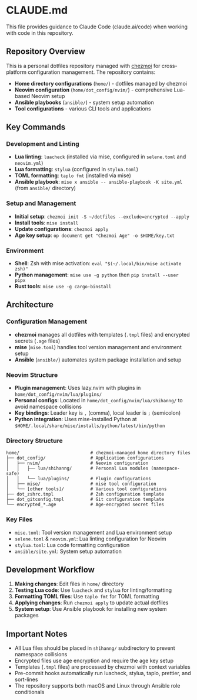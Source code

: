 # CLAUDE.md

This file provides guidance to Claude Code (claude.ai/code) when working with code in this repository.

## Repository Overview

This is a personal dotfiles repository managed with [chezmoi](https://www.chezmoi.io/) for cross-platform configuration management. The repository contains:

- **Home directory configurations** (`home/`) - dotfiles managed by chezmoi
- **Neovim configuration** (`home/dot_config/nvim/`) - comprehensive Lua-based Neovim setup
- **Ansible playbooks** (`ansible/`) - system setup automation
- **Tool configurations** - various CLI tools and applications

## Key Commands

### Development and Linting

- **Lua linting**: `luacheck` (installed via mise, configured in `selene.toml` and `neovim.yml`)
- **Lua formatting**: `stylua` (configured in `stylua.toml`)
- **TOML formatting**: `taplo fmt` (installed via mise)
- **Ansible playbook**: `mise x ansible -- ansible-playbook -K site.yml` (from `ansible/` directory)

### Setup and Management

- **Initial setup**: `chezmoi init -S ~/dotfiles --exclude=encrypted --apply`
- **Install tools**: `mise install`
- **Update configurations**: `chezmoi apply`
- **Age key setup**: `op document get "Chezmoi Age" -o $HOME/key.txt`

### Environment

- **Shell**: Zsh with mise activation: `eval "$(~/.local/bin/mise activate zsh)"`
- **Python management**: `mise use -g python` then `pip install --user pipx`
- **Rust tools**: `mise use -g cargo-binstall`

## Architecture

### Configuration Management

- **chezmoi** manages all dotfiles with templates (`.tmpl` files) and encrypted secrets (`.age` files)
- **mise** (`mise.toml`) handles tool version management and environment setup
- **Ansible** (`ansible/`) automates system package installation and setup

### Neovim Structure

- **Plugin management**: Uses lazy.nvim with plugins in `home/dot_config/nvim/lua/plugins/`
- **Personal configs**: Located in `home/dot_config/nvim/lua/shihanng/` to avoid namespace collisions
- **Key bindings**: Leader key is `,` (comma), local leader is `;` (semicolon)
- **Python integration**: Uses mise-installed Python at `$HOME/.local/share/mise/installs/python/latest/bin/python`

### Directory Structure

```
home/                           # chezmoi-managed home directory files
├── dot_config/                 # Application configurations
│   ├── nvim/                   # Neovim configuration
│   │   ├── lua/shihanng/       # Personal Lua modules (namespace-safe)
│   │   └── lua/plugins/        # Plugin configurations
│   ├── mise/                   # mise tool configuration
│   └── [other tools]/          # Various tool configurations
├── dot_zshrc.tmpl              # Zsh configuration template
├── dot_gitconfig.tmpl          # Git configuration template
└── encrypted_*.age             # Age-encrypted secret files
```

### Key Files

- `mise.toml`: Tool version management and Lua environment setup
- `selene.toml` & `neovim.yml`: Lua linting configuration for Neovim
- `stylua.toml`: Lua code formatting configuration
- `ansible/site.yml`: System setup automation

## Development Workflow

1. **Making changes**: Edit files in `home/` directory
2. **Testing Lua code**: Use `luacheck` and `stylua` for linting/formatting
3. **Formatting TOML files**: Use `taplo fmt` for TOML formatting
4. **Applying changes**: Run `chezmoi apply` to update actual dotfiles
5. **System setup**: Use Ansible playbook for installing new system packages

## Important Notes

- All Lua files should be placed in `shihanng/` subdirectory to prevent namespace collisions
- Encrypted files use age encryption and require the age key setup
- Templates (`.tmpl` files) are processed by chezmoi with context variables
- Pre-commit hooks automatically run luacheck, stylua, taplo, prettier, and sort-lines
- The repository supports both macOS and Linux through Ansible role conditionals

